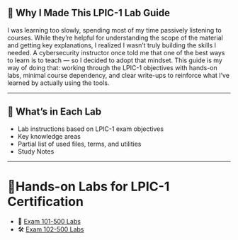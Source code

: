 ## 🧠 Why I Made This LPIC-1 Lab Guide

I was learning too slowly, spending most of my time passively listening to courses. While they’re helpful for understanding the scope of the material and getting key explanations, I realized I wasn’t truly building the skills I needed. A cybersecurity instructor once told me that one of the best ways to learn is to teach — so I decided to adopt that mindset. This guide is my way of doing that: working through the LPIC-1 objectives with hands-on labs, minimal course dependency, and clear write-ups to reinforce what I’ve learned by actually using the tools.

***

## 🧪 What’s in Each Lab

- Lab instructions based on LPIC-1 exam objectives  
- Key knowledge areas  
- Partial list of used files, terms, and utilities
- Study Notes
  
***

  # 🧪Hands-on Labs for LPIC-1 Certification

- 🔧 [Exam 101-500 Labs](https://github.com/Jose01000111/LPIC-1-101-lab-study-guide.git)
- 🛠️ [Exam 102-500 Labs](https://github.com/Jose01000111/LPIC-1-102-lab-study-guide.git)

